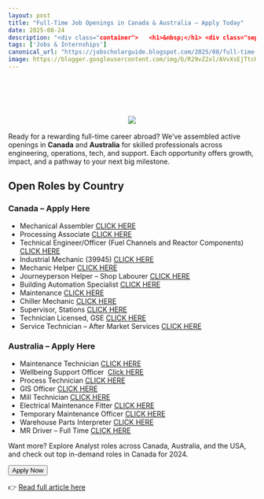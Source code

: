 ```yaml
---
layout: post
title: "Full-Time Job Openings in Canada & Australia — Apply Today"
date: 2025-08-24
description: "<div class="container">   <h1>&nbsp;</h1> <div class="separator" style="clear: both; text-align: center;"><a href="https://blogger.googleusercontent.com/img/b/R29vZ2xl/AVvXsEjTtcHJjYNQRAIdRfuAo9ISP74UycRoLU5kpUDdOiY6ej9a6xP_PYqtoihYM-crH3I0grhS6Fxu7jNqA5RAtMY3Lajh8B9DcwUVPBTo_xSqPV38LZY97eFR8JBqBZV5-O5JcPQAheJrhWS6M9CHa7IK6mfsVJT4uTygWk8_OyEC-9DlLYHna1f7Frlphc4Q/s769/1000289689.webp" style="margin-left: 1em; margin-right: 1em;"><img border="0" src="https://blogger.googleusercontent.com/img/b/R29vZ2xl/AVvXsEjTtcHJjYNQRAIdRfuAo9ISP74UycRoLU5kpUDdOiY6ej9a6xP_PYqtoihYM-crH3I0grhS6Fxu7jNqA5RAtMY3Lajh8B9DcwUVPBTo_xSqPV38LZY97eFR8JBqBZV5-O5JcPQAheJrhWS6M9CHa7IK6mfsVJT4uTygWk8_OyEC-9DlLYHna1f7Frlphc4Q/s16000/1000289689.webp" /></a></div><br />Ready for a rewarding full-time career abroad? We’ve assembled active openings in <strong>Canada</strong> and <strong>Australia</strong> for skilled professionals across engineering, operations, tech, and support. Each opportunity offers growth, impact, and a pathway to your next big milestone.   <p></p>    <h2>Open Roles by Country</h2>    <div class="grid-countries">     <section class="country-card">       <h3>Canada – Apply Here</h3>       <ul class="job-list">         <li>Mechanical Assembler <a class="link-btn" href="https://gorbel.wd1.myworkdayjobs.com/en-US/gorbelcareers/job/Canada-Ontario-Elmira/Mechanical-Assembler_REQ-2024-902-1" target="_blank">CLICK HERE</a></li>         <li>Processing Associate <a class="link-btn" href="https://bzam.wd1.myworkdayjobs.com/en-US/BZAMCareers/job/Jerseyville-Ontario/Processing-Associate_JR100280" target="_blank">CLICK HERE</a></li>         <li>Technical Engineer/Officer (Fuel Channels and Reactor Components) <a class="link-btn" href="https://jobs.opg.com/job/Pickering-Technical-EngineerOfficer-%28Fuel-Channels-and-Reactor-Components%29-ON-L1S-2E2/581663117/?feedId=247217&amp;utm_source=Indeed&amp;utm_campaign=OPG_Indeed&amp;jobPipeline=Indeed" target="_blank">CLICK HERE</a></li>         <li>Industrial Mechanic (39945) <a class="link-btn" href="https://career17.sapsf.com/career?rcm_site_locale=en-UK&amp;career_ns=job_listing&amp;company=Cameco&amp;selected_lang=en-UK&amp;career_job_req_id=39945&amp;jobPipeline=Indeed" target="_blank">CLICK HERE</a></li>         <li>Mechanic Helper <a class="link-btn" href="https://www.jobbank.gc.ca/jobsearch/jobposting/41212407" target="_blank">CLICK HERE</a></li>         <li>Journeyperson Helper – Shop Labourer <a class="link-btn" href="https://finning.wd3.myworkdayjobs.com/en-US/External/job/Whitehorse-YK-CA/Journeyperson-Helper---Shop-Labourer_R-2024-1932-1" target="_blank">CLICK HERE</a></li>         <li>Building Automation Specialist <a class="link-btn" href="https://fa-evcg-saasfaprod1.fa.ocs.oraclecloud.com/hcmUI/CandidateExperience/en/sites/CX_1/job/219079?source=Indeed.com" target="_blank">CLICK HERE</a></li>         <li>Maintenance <a class="link-btn" href="https://careers.mcdonalds.ca/maintenance/job/28173951?utm_source=Indeed.com&amp;utm_medium=organic&amp;sourceType=PREMIUM_POST_SITE" target="_blank">CLICK HERE</a></li>         <li>Chiller Mechanic <a class="link-btn" href="https://fa-evcg-saasfaprod1.fa.ocs.oraclecloud.com/hcmUI/CandidateExperience/en/sites/CX_1/job/219156?source=Indeed.com" target="_blank">CLICK HERE</a></li>         <li>Supervisor, Stations <a class="link-btn" href="https://hydroottawa.wd3.myworkdayjobs.com/en-US/hydro_ottawa_careersite/job/Ottawa-ON/Supervisor--Stations_R003692-1?source=Indeed" target="_blank">CLICK HERE</a></li>         <li>Technician Licensed, GSE <a class="link-btn" href="https://recruiting.ultipro.ca/BRA50007F/JobBoard/2ea5e84a-bfc4-4167-88ba-20d03547d410/OpportunityDetail?opportunityId=975add47-3fb6-4e60-911b-69cf6470d663&amp;postingId=08f6b589-d206-4d70-a572-10c4ca299da0" target="_blank">CLICK HERE</a></li>         <li>Service Technician – After Market Services <a class="link-btn" href="https://recruiting.ultipro.ca/STR5000SFIL/JobBoard/2167be78-5bda-4a81-bd37-f29fd0deed03/OpportunityDetail?opportunityId=0d3ec43f-0bd5-4ecf-9b62-5a217693c729&amp;sourceId=26bef66e-83fc-41fd-b7a6-b4d593398bde" target="_blank">CLICK HERE</a></li>       </ul>     </section>      <section class="country-card">       <h3>Australia – Apply Here</h3>       <ul class="job-list">         <li>Maintenance Technician <a class="link-btn" href="https://wabtec.wd1.myworkdayjobs.com/en-US/wabtec_careers/job/Welshpool---WA---AUS-Star-Street/Maintenance-Technician_R0086113?mode=job&amp;iis=Indeed&amp;iisn=Indeed.com" target="_blank">CLICK HERE</a></li>         <li>Wellbeing Support Officer&nbsp; <a href="https://careers.pageuppeople.com/759/cw/en/job/518317/wellbeing-support-officer-004581?source=IND">Click&nbsp;HERE</a></li>         <li>Process Technician <a class="link-btn" href="https://external-jobboard.myrecruitmentplus.com/job-details/query/9314375/" target="_blank">CLICK HERE</a></li>         <li>GIS Officer <a class="link-btn" href="https://applynow.net.au/jobs/CC220764-gis-officer?source=Indeed" target="_blank">CLICK HERE</a></li>         <li>Mill Technician <a class="link-btn" href="https://applynow.net.au/jobs/CC220764-gis-officer?source=Indeed" target="_blank">CLICK HERE</a></li>         <li>Electrical Maintenance Fitter <a class="link-btn" href="https://jobscholarguide.blogspot.com/feeds/posts/default?alt=rss" target="_blank">CLICK HERE</a></li>         <li>Temporary Maintenance Officer <a class="link-btn" href="https://jobscholarguide.blogspot.com/feeds/posts/default?alt=rss" target="_blank">CLICK HERE</a></li>         <li>Warehouse Parts Interpreter <a class="link-btn" href="https://jobscholarguide.blogspot.com/feeds/posts/default?alt=rss" target="_blank">CLICK HERE</a></li>         <li>MR Driver – Full Time <a class="link-btn" href="https://jobscholarguide.blogspot.com/feeds/posts/default?alt=rss" target="_blank">CLICK HERE</a></li>       </ul>     </section>   </div>    <p>Want more? Explore Analyst roles across Canada, Australia, and the USA, and check out top in-demand roles in Canada for 2024.</p>    <div class="apply-btn-wrapper">     <button class="apply-btn">Apply Now</button>   </div> </div>"
tags: ['Jobs & Internships']
canonical_url: "https://jobscholarguide.blogspot.com/2025/08/full-time-job-openings-in-canada.html"
image: https://blogger.googleusercontent.com/img/b/R29vZ2xl/AVvXsEjTtcHJjYNQRAIdRfuAo9ISP74UycRoLU5kpUDdOiY6ej9a6xP_PYqtoihYM-crH3I0grhS6Fxu7jNqA5RAtMY3Lajh8B9DcwUVPBTo_xSqPV38LZY97eFR8JBqBZV5-O5JcPQAheJrhWS6M9CHa7IK6mfsVJT4uTygWk8_OyEC-9DlLYHna1f7Frlphc4Q/s72-c/1000289689.webp
---
```


<div class="container">   <h1>&nbsp;</h1> <div class="separator" style="clear: both; text-align: center;"><a href="https://blogger.googleusercontent.com/img/b/R29vZ2xl/AVvXsEjTtcHJjYNQRAIdRfuAo9ISP74UycRoLU5kpUDdOiY6ej9a6xP_PYqtoihYM-crH3I0grhS6Fxu7jNqA5RAtMY3Lajh8B9DcwUVPBTo_xSqPV38LZY97eFR8JBqBZV5-O5JcPQAheJrhWS6M9CHa7IK6mfsVJT4uTygWk8_OyEC-9DlLYHna1f7Frlphc4Q/s769/1000289689.webp" style="margin-left: 1em; margin-right: 1em;"><img border="0" src="https://blogger.googleusercontent.com/img/b/R29vZ2xl/AVvXsEjTtcHJjYNQRAIdRfuAo9ISP74UycRoLU5kpUDdOiY6ej9a6xP_PYqtoihYM-crH3I0grhS6Fxu7jNqA5RAtMY3Lajh8B9DcwUVPBTo_xSqPV38LZY97eFR8JBqBZV5-O5JcPQAheJrhWS6M9CHa7IK6mfsVJT4uTygWk8_OyEC-9DlLYHna1f7Frlphc4Q/s16000/1000289689.webp" /></a></div><br />Ready for a rewarding full-time career abroad? We’ve assembled active openings in <strong>Canada</strong> and <strong>Australia</strong> for skilled professionals across engineering, operations, tech, and support. Each opportunity offers growth, impact, and a pathway to your next big milestone.   <p></p>    <h2>Open Roles by Country</h2>    <div class="grid-countries">     <section class="country-card">       <h3>Canada – Apply Here</h3>       <ul class="job-list">         <li>Mechanical Assembler <a class="link-btn" href="https://gorbel.wd1.myworkdayjobs.com/en-US/gorbelcareers/job/Canada-Ontario-Elmira/Mechanical-Assembler_REQ-2024-902-1" target="_blank">CLICK HERE</a></li>         <li>Processing Associate <a class="link-btn" href="https://bzam.wd1.myworkdayjobs.com/en-US/BZAMCareers/job/Jerseyville-Ontario/Processing-Associate_JR100280" target="_blank">CLICK HERE</a></li>         <li>Technical Engineer/Officer (Fuel Channels and Reactor Components) <a class="link-btn" href="https://jobs.opg.com/job/Pickering-Technical-EngineerOfficer-%28Fuel-Channels-and-Reactor-Components%29-ON-L1S-2E2/581663117/?feedId=247217&amp;utm_source=Indeed&amp;utm_campaign=OPG_Indeed&amp;jobPipeline=Indeed" target="_blank">CLICK HERE</a></li>         <li>Industrial Mechanic (39945) <a class="link-btn" href="https://career17.sapsf.com/career?rcm_site_locale=en-UK&amp;career_ns=job_listing&amp;company=Cameco&amp;selected_lang=en-UK&amp;career_job_req_id=39945&amp;jobPipeline=Indeed" target="_blank">CLICK HERE</a></li>         <li>Mechanic Helper <a class="link-btn" href="https://www.jobbank.gc.ca/jobsearch/jobposting/41212407" target="_blank">CLICK HERE</a></li>         <li>Journeyperson Helper – Shop Labourer <a class="link-btn" href="https://finning.wd3.myworkdayjobs.com/en-US/External/job/Whitehorse-YK-CA/Journeyperson-Helper---Shop-Labourer_R-2024-1932-1" target="_blank">CLICK HERE</a></li>         <li>Building Automation Specialist <a class="link-btn" href="https://fa-evcg-saasfaprod1.fa.ocs.oraclecloud.com/hcmUI/CandidateExperience/en/sites/CX_1/job/219079?source=Indeed.com" target="_blank">CLICK HERE</a></li>         <li>Maintenance <a class="link-btn" href="https://careers.mcdonalds.ca/maintenance/job/28173951?utm_source=Indeed.com&amp;utm_medium=organic&amp;sourceType=PREMIUM_POST_SITE" target="_blank">CLICK HERE</a></li>         <li>Chiller Mechanic <a class="link-btn" href="https://fa-evcg-saasfaprod1.fa.ocs.oraclecloud.com/hcmUI/CandidateExperience/en/sites/CX_1/job/219156?source=Indeed.com" target="_blank">CLICK HERE</a></li>         <li>Supervisor, Stations <a class="link-btn" href="https://hydroottawa.wd3.myworkdayjobs.com/en-US/hydro_ottawa_careersite/job/Ottawa-ON/Supervisor--Stations_R003692-1?source=Indeed" target="_blank">CLICK HERE</a></li>         <li>Technician Licensed, GSE <a class="link-btn" href="https://recruiting.ultipro.ca/BRA50007F/JobBoard/2ea5e84a-bfc4-4167-88ba-20d03547d410/OpportunityDetail?opportunityId=975add47-3fb6-4e60-911b-69cf6470d663&amp;postingId=08f6b589-d206-4d70-a572-10c4ca299da0" target="_blank">CLICK HERE</a></li>         <li>Service Technician – After Market Services <a class="link-btn" href="https://recruiting.ultipro.ca/STR5000SFIL/JobBoard/2167be78-5bda-4a81-bd37-f29fd0deed03/OpportunityDetail?opportunityId=0d3ec43f-0bd5-4ecf-9b62-5a217693c729&amp;sourceId=26bef66e-83fc-41fd-b7a6-b4d593398bde" target="_blank">CLICK HERE</a></li>       </ul>     </section>      <section class="country-card">       <h3>Australia – Apply Here</h3>       <ul class="job-list">         <li>Maintenance Technician <a class="link-btn" href="https://wabtec.wd1.myworkdayjobs.com/en-US/wabtec_careers/job/Welshpool---WA---AUS-Star-Street/Maintenance-Technician_R0086113?mode=job&amp;iis=Indeed&amp;iisn=Indeed.com" target="_blank">CLICK HERE</a></li>         <li>Wellbeing Support Officer&nbsp; <a href="https://careers.pageuppeople.com/759/cw/en/job/518317/wellbeing-support-officer-004581?source=IND">Click&nbsp;HERE</a></li>         <li>Process Technician <a class="link-btn" href="https://external-jobboard.myrecruitmentplus.com/job-details/query/9314375/" target="_blank">CLICK HERE</a></li>         <li>GIS Officer <a class="link-btn" href="https://applynow.net.au/jobs/CC220764-gis-officer?source=Indeed" target="_blank">CLICK HERE</a></li>         <li>Mill Technician <a class="link-btn" href="https://applynow.net.au/jobs/CC220764-gis-officer?source=Indeed" target="_blank">CLICK HERE</a></li>         <li>Electrical Maintenance Fitter <a class="link-btn" href="https://jobscholarguide.blogspot.com/feeds/posts/default?alt=rss" target="_blank">CLICK HERE</a></li>         <li>Temporary Maintenance Officer <a class="link-btn" href="https://jobscholarguide.blogspot.com/feeds/posts/default?alt=rss" target="_blank">CLICK HERE</a></li>         <li>Warehouse Parts Interpreter <a class="link-btn" href="https://jobscholarguide.blogspot.com/feeds/posts/default?alt=rss" target="_blank">CLICK HERE</a></li>         <li>MR Driver – Full Time <a class="link-btn" href="https://jobscholarguide.blogspot.com/feeds/posts/default?alt=rss" target="_blank">CLICK HERE</a></li>       </ul>     </section>   </div>    <p>Want more? Explore Analyst roles across Canada, Australia, and the USA, and check out top in-demand roles in Canada for 2024.</p>    <div class="apply-btn-wrapper">     <button class="apply-btn">Apply Now</button>   </div> </div>

👉 [Read full article here](https://jobscholarguide.blogspot.com/2025/08/full-time-job-openings-in-canada.html)
